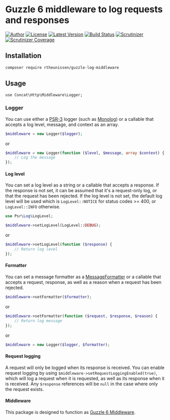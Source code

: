# Guzzle 6 middleware to log requests and responses

[![Author](http://img.shields.io/badge/author-@rudi_theunissen-blue.svg?style=flat-square)](https://twitter.com/rudi_theunissen)
[![License](https://img.shields.io/packagist/l/rtheunissen/guzzle-log-middleware.svg?style=flat-square)](https://packagist.org/packages/rtheunissen/guzzle-log-middleware)
[![Latest Version](https://img.shields.io/packagist/v/rtheunissen/guzzle-log-middleware.svg?style=flat-square)](https://packagist.org/packages/rtheunissen/guzzle-log-middleware)
[![Build Status](https://img.shields.io/travis/rtheunissen/guzzle-log-middleware.svg?style=flat-square&branch=master)](https://travis-ci.org/rtheunissen/guzzle-log-middleware)
[![Scrutinizer](https://img.shields.io/scrutinizer/g/rtheunissen/guzzle-log-middleware.svg?style=flat-square)](https://scrutinizer-ci.com/g/rtheunissen/guzzle-log-middleware/)
[![Scrutinizer Coverage](https://img.shields.io/scrutinizer/coverage/g/rtheunissen/guzzle-log-middleware.svg?style=flat-square)](https://scrutinizer-ci.com/g/rtheunissen/guzzle-log-middleware/)

## Installation

```bash
composer require rtheunissen/guzzle-log-middleware
```

## Usage

```
use Concat\Http\Middleware\Logger;
```

### Logger
You can use either a [PSR-3](http://www.php-fig.org/psr/psr-3/) logger
(such as [Monolog](https://github.com/Seldaek/monolog))
or a callable that accepts a log level, message, and context as an array.

```php
$middleware = new Logger($logger);
```

or

```php
$middleware = new Logger(function ($level, $message, array $context) {
    // Log the message
});
```

#### Log level
You can set a log level as a string or a callable that accepts a response. If the
response is not set, it can be assumed that it's a request-only log, or that the
request has been rejected. If the log level is not set, the default log level will be
used which is `LogLevel::NOTICE` for status codes >= 400, or `LogLevel::INFO` otherwise.
```php
use Psr\Log\LogLevel;

$middleware->setLogLevel(LogLevel::DEBUG);
```

or

```php
$middleware->setLogLevel(function ($response) {
    // Return log level
});
```
#### Formatter
You can set a message formatter as a [MessageFormatter](https://github.com/guzzle/guzzle/blob/master/src/MessageFormatter.php) or a callable that accepts
a request, response, as well as a reason when a request has been rejected.

```php
$middleware->setFormatter($formatter);
```

or

```php
$middleware->setFormatter(function ($request, $response, $reason) {
    // Return log message
});
```

or

```php
$middleware = new Logger($logger, $formatter);
```

#### Request logging

A request will only be logged when its response is received. You can enable request logging
by using `$middleware->setRequestLoggingEnabled(true)`, which will log a request when it is requested,
as well as its response when it is received. Any `$response` references will be `null` in the case
where only the request exists.

#### Middleware

This package is designed to function as [Guzzle 6 Middleware](http://guzzle.readthedocs.org/en/latest/handlers-and-middleware.html#middleware).
